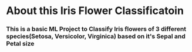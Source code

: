 # About this Iris Flower Classificatoin 
### This is a basic ML Project to Classify Iris flowers of 3 different species(Setosa, Versicolor, Virginica) based on it's Sepal and Petal size
